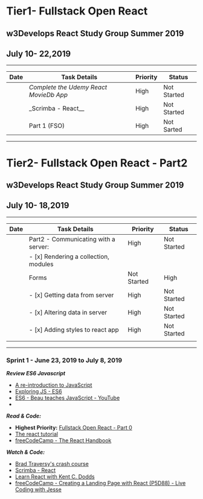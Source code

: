 # Tier1- Fullstack Open React

## w3Develops React Study Group Summer 2019

## July 10- 22,2019

---

| Date | Task Details                           | Priority | Status      |
| ---- | -------------------------------------- | -------- | ----------- |
|      | _Complete the Udemy React MovieDb App_ | High     | Not Started |
|      | \_Scrimba - React\_\_                  | High     | Not Started |
|      | Part 1 (FSO)                           | High     | Not Sarted  |

---

# Tier2- Fullstack Open React - Part2

## w3Develops React Study Group Summer 2019

## July 10- 18,2019

---

| Date  | Task Details                          | Priority    | Status      |
| ----- | ------------------------------------- | ----------- | ----------- |
|       | Part2 - Communicating with a server:  | High        | Not Started |
|       | - [x] Rendering a collection, modules |
|       |       Forms                            | Not Started | High        | Not Started |
|       | - [x] Getting data from server        | High        | Not Started | High | Not Started |
|       | - [x] Altering data in server         | High        | Not Started | High | Not Started |
|       | - [x] Adding styles to react app      | High        | Not Started | High | Not Started |
|       |                                       |             |             |

---

### Sprint 1 - June 23, 2019 to July 8, 2019

**_Review ES6 Javascript_**

- [A re-introduction to JavaScript](https://developer.mozilla.org/en-US/docs/Web/JavaScript/A_re-introduction_to_JavaScript)
- [Exploring JS - ES6](https://exploringjs.com/es6/)
- [ES6 - Beau teaches JavaScript - YouTube](https://www.youtube.com/playlist?list=PLWKjhJtqVAbljtmmeS0c-CEl2LdE-eR_F)
-

**_Read & Code:_**

- **Highest Priority:** [Fullstack Open React - Part 0](https://fullstackopen.com/en/part0)
- [The react tutorial](https://reactjs.org/tutorial/tutorial.html)
- [freeCodeCamp - The React Handbook](https://www.freecodecamp.org/news/the-react-handbook-b71c27b0a795/)

**_Watch & Code:_**

- [Brad Traversy's crash course](https://youtu.be/sBws8MSXN7A)
- [Scrimba - React](https://scrimba.com/g/glearnreact)
- [Learn React with Kent C. Dodds](https://youtu.be/zthIUs2w_c8)
- [freeCodeCamp - Creating a Landing Page with React (P5D88) - Live Coding with Jesse](https://youtu.be/WV4ViZ2q0Mk)
